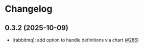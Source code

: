 # Changelog

## 0.3.2 (2025-10-09)

* [rabbitmq]: add option to handle definitions via chart ([#286](https://github.com/CloudPirates-io/helm-charts/pull/286))
